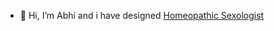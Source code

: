 - 👋 Hi, I’m Abhi and i have designed <a href="https://google.com/url?q=https://www.erecto.in/">Homeopathic Sexologist</a>

<!---
apkakart/apkakart is a ✨ special ✨ repository because its `README.md` (this file) appears on your GitHub profile.
You can click the Preview link to take a look at your changes.
--->
